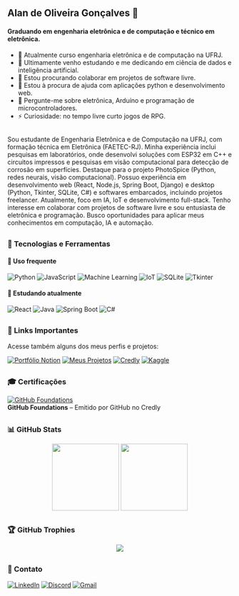 ## Alan de Oliveira Gonçalves 👋

#### Graduando em engenharia eletrônica e de computação e técnico em eletrônica.

- 🔭 Atualmente curso engenharia eletrônica e de computação na UFRJ.
- 🌱 Ultimamente venho estudando e me dedicando em ciência de dados e inteligência artificial.
- 👯 Estou procurando colaborar em projetos de software livre.
- 🤔 Estou à procura de ajuda com aplicações python e desenvolvimento web.
- 💬 Pergunte-me sobre eletrônica, Arduíno e programação de microcontroladores.
- ⚡ Curiosidade: no tempo livre curto jogos de RPG.

##
Sou estudante de Engenharia Eletrônica e de Computação na UFRJ, com formação técnica em Eletrônica (FAETEC-RJ). Minha experiência inclui pesquisas em laboratórios, onde desenvolvi soluções com ESP32 em C++ e circuitos impressos e pesquisas em visão computacional para detecção de corrosão em superfícies. Destaque para o projeto PhotoSpice (Python, redes neurais, visão computacional). Possuo experiência em desenvolvimento web (React, Node.js, Spring Boot, Django) e desktop (Python, Tkinter, SQLite, C#) e softwares embarcados, incluindo projetos freelancer. Atualmente, foco em IA, IoT e desenvolvimento full-stack. Tenho interesse em colaborar com projetos de software livre e sou entusiasta de eletrônica e programação. Busco oportunidades para aplicar meus conhecimentos em computação, IA e automação.

##
###  🚀 Tecnologias e Ferramentas

#### 🔧 Uso frequente

![Python](https://img.shields.io/badge/Python-3776AB?style=for-the-badge&logo=python&logoColor=white)
![JavaScript](https://img.shields.io/badge/JavaScript-F7DF1E?style=for-the-badge&logo=javascript&logoColor=black)
![Machine Learning](https://img.shields.io/badge/Machine%20Learning-FF6F00?style=for-the-badge&logo=tensorflow&logoColor=white)
![IoT](https://img.shields.io/badge/IoT-00BFFF?style=for-the-badge&logo=raspberry-pi&logoColor=white)
![SQLite](https://img.shields.io/badge/SQLite-07405E?style=for-the-badge&logo=sqlite&logoColor=white)
![Tkinter](https://img.shields.io/badge/Tkinter-FFB500?style=for-the-badge&logo=python&logoColor=white)

#### 🧠 Estudando atualmente

![React](https://img.shields.io/badge/React-20232A?style=for-the-badge&logo=react&logoColor=61DAFB) 
![Java](https://img.shields.io/badge/Java-ED8B00?style=for-the-badge&logo=openjdk&logoColor=white)
![Spring Boot](https://img.shields.io/badge/Spring%20Boot-6DB33F?style=for-the-badge&logo=spring-boot&logoColor=white)
![C#](https://img.shields.io/badge/C%23-239120?style=for-the-badge&logo=c-sharp&logoColor=white)

##
### 🔗 Links Importantes

Acesse também alguns dos meus perfis e projetos:

[![Portfólio Notion](https://img.shields.io/badge/Notion-Portfólio-000000?style=for-the-badge&logo=notion)](https://bit.ly/4iIKB2K)
[![Meus Projetos](https://img.shields.io/badge/📁%20Meus%20Projetos-Visualizar-blue?style=for-the-badge)](https://github.com/Alan-oliveir/Projetos)
[![Credly](https://img.shields.io/badge/Credly-Conquistas-orange?style=for-the-badge&logo=credly)](https://www.credly.com/users/alan-de-oliveira-goncalves)
[![Kaggle](https://img.shields.io/badge/Kaggle-Projetos-20BEFF?style=for-the-badge&logo=kaggle)](https://www.kaggle.com/alanogoncalves)

## 
### 🎓 Certificações
[![GitHub Foundations](https://img.shields.io/badge/GitHub%20Foundations-blue?style=for-the-badge)](https://www.credly.com/badges/ed519dd2-c10b-423d-b576-f02bf2869059)  
**GitHub Foundations** – Emitido por GitHub no Credly

##
### 📊 GitHub Stats

<div align="center">
  <img height="150em" src="https://github-readme-stats.vercel.app/api?username=Alan-oliveir&hide=issues&show_icons=true&theme=default&card_width=300" />
  <img height="150em" src="https://github-readme-stats.vercel.app/api/top-langs/?username=Alan-oliveir&layout=compact&theme=default" />
</div>

##
### 🏆 GitHub Trophies

<p align="center">
 <img src="https://github-profile-trophy.vercel.app/?username=Alan-oliveir&theme=flat&column=7&rank=-?&margin-w=5&margin-h=5" />
</p>

##
### 🤝 Contato

[![LinkedIn](https://img.shields.io/badge/LinkedIn-%230077B5?style=for-the-badge&logo=linkedin&logoColor=white)](https://www.linkedin.com/in/alan-ogoncalves/)
[![Discord](https://img.shields.io/badge/Discord-5865F2?style=for-the-badge&logo=discord&logoColor=white)](https://discord.com/users/alan.goncalves)
[![Gmail](https://img.shields.io/badge/Gmail-D14836?style=for-the-badge&logo=gmail&logoColor=white)](mailto:alandeogoncalves@gmail.com)
